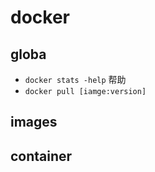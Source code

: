 # docker
## globa
 + `docker stats -help` 帮助
 + `docker pull [iamge:version]`
## images
## container
  